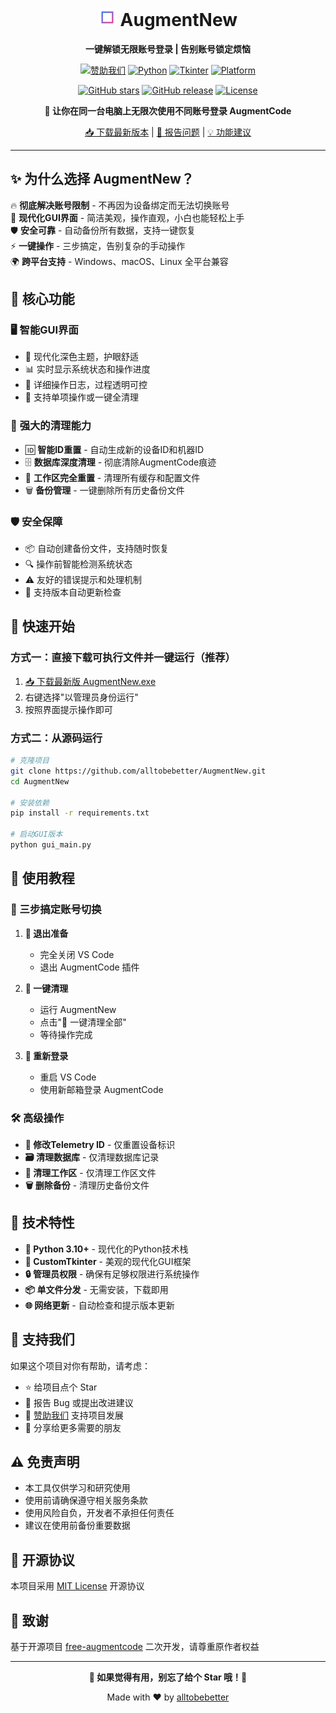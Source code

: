 <div align="center">

# <img src="icon.svg" width="28" height="28"> AugmentNew

**一键解锁无限账号登录 | 告别账号锁定烦恼**

[![赞助我们](https://img.shields.io/badge/💖-赞助我们-ff69b4?style=for-the-badge)](https://i.gyazo.com/e3009f0ffc36a8444944f3ca40378dd1.png)
[![Python](https://img.shields.io/badge/Python-3.10+-3776ab?style=for-the-badge&logo=python&logoColor=white)](https://www.python.org/)
[![Tkinter](https://img.shields.io/badge/GUI-CustomTkinter-00599C?style=for-the-badge&logo=python&logoColor=white)](https://github.com/TomSchimansky/CustomTkinter)
[![Platform](https://img.shields.io/badge/Platform-Windows%20|%20macOS%20|%20Linux-lightgrey?style=for-the-badge)](https://github.com/alltobebetter/AugmentNew)

[![GitHub stars](https://img.shields.io/github/stars/alltobebetter/AugmentNew?style=for-the-badge&logo=github)](https://github.com/alltobebetter/AugmentNew)
[![GitHub release](https://img.shields.io/github/v/release/alltobebetter/AugmentNew?style=for-the-badge&logo=github)](https://github.com/alltobebetter/AugmentNew/releases)
[![License](https://img.shields.io/badge/license-MIT-blue?style=for-the-badge)](LICENSE)

**🎯 让你在同一台电脑上无限次使用不同账号登录 AugmentCode**

[📥 下载最新版本](https://github.com/alltobebetter/AugmentNew/releases/latest) | [🐛 报告问题](https://github.com/alltobebetter/AugmentNew/issues) | [💡 功能建议](https://github.com/alltobebetter/AugmentNew/issues/new)

</div>

---

## ✨ 为什么选择 AugmentNew？

🔥 **彻底解决账号限制** - 不再因为设备绑定而无法切换账号  
🎨 **现代化GUI界面** - 简洁美观，操作直观，小白也能轻松上手  
🛡️ **安全可靠** - 自动备份所有数据，支持一键恢复  
⚡ **一键操作** - 三步搞定，告别复杂的手动操作  
🌍 **跨平台支持** - Windows、macOS、Linux 全平台兼容  

## 🎯 核心功能

### 🖥️ **智能GUI界面**
- 🎨 现代化深色主题，护眼舒适
- 📊 实时显示系统状态和操作进度
- 📝 详细操作日志，过程透明可控
- 🔄 支持单项操作或一键全清理

### 🔧 **强大的清理能力**
- 🆔 **智能ID重置** - 自动生成新的设备ID和机器ID
- 🗄️ **数据库深度清理** - 彻底清除AugmentCode痕迹
- 💾 **工作区完全重置** - 清理所有缓存和配置文件
- 🗑️ **备份管理** - 一键删除所有历史备份文件

### 🛡️ **安全保障**
- 📦 自动创建备份文件，支持随时恢复
- 🔍 操作前智能检测系统状态
- ⚠️ 友好的错误提示和处理机制
- 🔄 支持版本自动更新检查

## 🚀 快速开始

### 方式一：直接下载可执行文件并一键运行（推荐）
1. [📥 下载最新版 AugmentNew.exe](https://github.com/alltobebetter/AugmentNew/releases/latest)
2. 右键选择"以管理员身份运行"
3. 按照界面提示操作即可

### 方式二：从源码运行
```bash
# 克隆项目
git clone https://github.com/alltobebetter/AugmentNew.git
cd AugmentNew

# 安装依赖
pip install -r requirements.txt

# 启动GUI版本
python gui_main.py
```

## 📖 使用教程

### 🎯 三步搞定账号切换

1. **🚪 退出准备**
   - 完全关闭 VS Code
   - 退出 AugmentCode 插件

2. **🔧 一键清理**
   - 运行 AugmentNew
   - 点击"🚀 一键清理全部"
   - 等待操作完成

3. **🎉 重新登录**
   - 重启 VS Code
   - 使用新邮箱登录 AugmentCode

### 🛠️ 高级操作

- **🔄 修改Telemetry ID** - 仅重置设备标识
- **🗃️ 清理数据库** - 仅清理数据库记录  
- **💾 清理工作区** - 仅清理工作区文件
- **🗑️ 删除备份** - 清理历史备份文件

## 🔧 技术特性

- **🐍 Python 3.10+** - 现代化的Python技术栈
- **🎨 CustomTkinter** - 美观的现代化GUI框架
- **🔒 管理员权限** - 确保有足够权限进行系统操作
- **📦 单文件分发** - 无需安装，下载即用
- **🌐 网络更新** - 自动检查和提示版本更新

## 🤝 支持我们

如果这个项目对你有帮助，请考虑：

- ⭐ 给项目点个 Star
- 🐛 报告 Bug 或提出改进建议
- 💖 [赞助我们](https://i.gyazo.com/e3009f0ffc36a8444944f3ca40378dd1.png) 支持项目发展
- 📢 分享给更多需要的朋友

## ⚠️ 免责声明

- 本工具仅供学习和研究使用
- 使用前请确保遵守相关服务条款
- 使用风险自负，开发者不承担任何责任
- 建议在使用前备份重要数据

## 📄 开源协议

本项目采用 [MIT License](LICENSE) 开源协议

## 🙏 致谢

基于开源项目 [free-augmentcode](https://github.com/vber/free-augmentcode) 二次开发，请尊重原作者权益

---

<div align="center">

**🌟 如果觉得有用，别忘了给个 Star 哦！🌟**

Made with ❤️ by [alltobebetter](https://github.com/alltobebetter)

</div>
